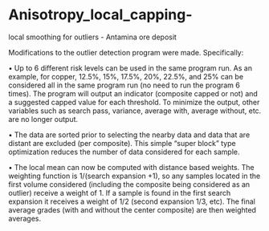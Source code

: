 # Anisotropy_local_capping-
local smoothing for outliers - Antamina ore deposit


Modifications to the outlier detection program were made.  Specifically:

•	Up to 6 different risk levels can be used in the same program run.  As an example, for copper, 12.5%, 15%, 17.5%, 20%, 22.5%, and 25% can be considered all in the same program run (no need to run the program 6 times).  The program will output an indicator (composite capped or not) and a suggested capped value for each threshold.  To minimize the output, other variables such as search pass, variance, average with, average without, etc. are no longer output.

•	The data are sorted prior to selecting the nearby data and data that are distant are excluded (per composite).  This simple “super block” type optimization reduces the number of data considered for each sample.

•	The local mean can now be computed with distance based weights.  The weighting function is 1/(search expansion +1), so any samples located in the first volume considered (including the composite being considered as an outlier) receive a weight of 1.  If a sample is found in the first search expansion it receives a weight of 1/2 (second expansion 1/3, etc).  The final average grades (with and without the center composite) are then weighted averages.


